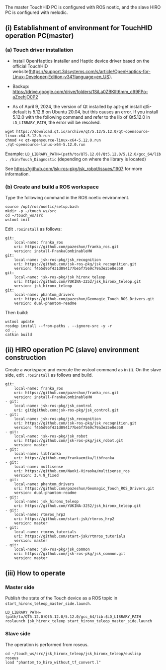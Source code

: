 The master TouchHID PC is configured with ROS noetic, and the slave HIRO PC is configured with melodic.

## (i) Establishment of environment for TouchHID operation PC(master)
### (a) Touch driver installation
- Install OpenHaptics Installer and Haptic device driver based on the official TouchHID website(https://support.3dsystems.com/s/article/OpenHaptics-for-Linux-Developer-Edition-v34?language=en_US).

- Backup: https://drive.google.com/drive/folders/1SiLa0ZBKllt6mm_c99FPo-aZoehjO0P2

- As of April 9, 2024, the version of Qt installed by apt-get install qt5-default is 5.12.8 on Ubuntu 20.04, but this causes an error. If you install 5.12.0 with the following command and refer to the lib of Qt5.12.0 in `LD_LIBRARY_PATH`, the error will be resolved.

```
wget https://download.qt.io/archive/qt/5.12/5.12.0/qt-opensource-linux-x64-5.12.0.run
chmod +x qt-opensource-linux-x64-5.12.0.run
./qt-opensource-linux-x64-5.12.0.run
```
Example: `LD_LIBRARY_PATH=(path/to/QT5.12.0)/Qt5.12.0/5.12.0/gcc_64/lib . /bin/Touch_Diagnostic` (depending on where the library is located)

See https://github.com/jsk-ros-pkg/jsk_robot/issues/1907 for more information.


### (b) Create and build a ROS workspace
Type the following command in the ROS noetic environment.

```
source /opt/ros/noetic/setup.bash
mkdir -p ~/touch_ws/src
cd ~/touch_ws/src
wstool init
```

Edit `.rosinstall` as follows:
```
git:
    local-name: franka_ros
    uri: https://github.com/pazeshun/franka_ros.git
    version: install-FrankaCombinableHW
git:
    local-name: jsk-ros-pkg/jsk_recognition
    uri: https://github.com/jsk-ros-pkg/jsk_recognition.git
    version: f455d96f431d094177be5f7569c79a3e25e8e360
git:
    local-name: jsk-ros-pkg/jsk_hironx_teleop
    uri: https://github.com/YUKINA-3252/jsk_hironx_teleop.git
    version: jsk_hironx_teleop
git:
    local-name: phantom_drivers
    uri: https://github.com/pazeshun/Geomagic_Touch_ROS_Drivers.git
    version: dual-phantom-readme
```
Then build:

```
wstool update
rosdep install --from-paths . --ignore-src -y -r
cd ..
catkin build
```

## (ii) HIRO operation PC (slave) environment construction
Create a workspace and execute the wstool command as in (i). On the slave side, edit `.rosinstall` as follows and build.
```
git:
    local-name: franka_ros
    uri: https://github.com/pazeshun/franka_ros.git
    version: install-FrankaCombinableHW
- git:
    local-name: jsk-ros-pkg/jsk_control
    uri: git@github.com:jsk-ros-pkg/jsk_control.git
- git:
    local-name: jsk-ros-pkg/jsk_recognition
    uri: https://github.com/jsk-ros-pkg/jsk_recognition.git
    version: f455d96f431d094177be5f7569c79a3e25e8e360
- git:
    local-name: jsk-ros-pkg/jsk_robot
    uri: https://github.com/jsk-ros-pkg/jsk_robot.git
    version: master
- git:
    local-name: libfranka
    uri: https://github.com/frankaemika/libfranka
- git:
    local-name: multisense
    uri: https://github.com/Naoki-Hiraoka/multisense_ros
    version: 3.4.9_fixed
- git:
    local-name: phantom_drivers
    uri: https://github.com/pazeshun/Geomagic_Touch_ROS_Drivers.git
    version: dual-phantom-readme
- git:
    local-name: jsk_hironx_teleop
    uri: https://github.com/YUKINA-3252/jsk_hironx_teleop.git
- git:
    local-name: rtmros_hrp2
    uri: https://github.com/start-jsk/rtmros_hrp2
    version: master
- git:
    local-name: rtmros_tutorials
    uri: https://github.com/start-jsk/rtmros_tutorials
    version: master
- git:
    local-name: jsk-ros-pkg/jsk_common
    uri: https://github.com/jsk-ros-pkg/jsk_common.git
    version: master
```

## (iii) How to operate
### Master side
Publish the state of the Touch device as a ROS topic in `start_hironx_teleop_master_side.launch`.
```
LD_LIBRARY_PATH=(path/to/QT5.12.0)Qt5.12.0/5.12.0/gcc_64/lib:$LD_LIBRARY_PATH roslaunch jsk_hironx_teleop start_hironx_teleop_master_side.launch
```

### Slave side
The operation is performed from roseus.

```
cd ~/touch_ws/src/jsk_hironx_teleop/jsk_hironx_teleop/euslisp
roseus
load "phantom_to_hiro_without_tf_convert.l"
```